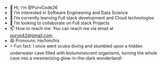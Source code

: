 - 👋 Hi, I’m @PurvCode26
- 👀 I’m interested in Software Engineering and Data Science
- 🌱 I’m currently learning Full stack development and Cloud technologies
- 💞️ I’m looking to collaborate on Full stack Projects
- 📫 How to reach me: You can reach me via email at purvp42@gmail.com.
- 😄 Pronouns: He/him/his
- ⚡ Fun fact: I once went scuba diving and stumbled upon a hidden underwater cave filled with bioluminescent organisms, turning the whole cave into a mesmerizing glow-in-the-dark wonderland!
<!---
PurvCode26/PurvCode26 is a ✨ special ✨ repository because its `README.md` (this file) appears on your GitHub profile.
You can click the Preview link to take a look at your changes.
--->
